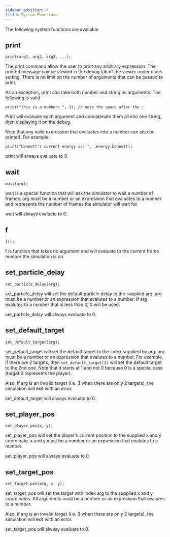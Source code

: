 ```yaml
---
sidebar_position: 4
title: System Functions
---
```


The following system functions are available

## print

```
print(arg1, arg2, arg3, ...);
```

The print command allow the user to print any arbitrary expression. The printed message can be viewed in the debug tab of the viewer under users setting. There is no limit on the number of arguments that can be passed to print.

As an exception, print can take both number and string as arguments. The following is valid

```
print("this is a number: ", 1); // note the space after the :
```

Print will evaluate each argument and concatenate them all into one string, then displaying it on the debug.

Note that any valid expression that evaluates into a number can also be printed. For example:

```
print("bennett's current energy is: ", .energy.bennett);
```

print will always evaluate to 0.

## wait

```
wait(arg);
```

wait is a special function that will ask the simulator to wait a number of frames. arg must be a number or an expression that evaluates to a number and represents the number of frames the simulator will wait for.

wait will always evaluate to 0.

## f

```
f();
```

f is function that takes no argument and will evaluate to the current frame number the simulation is on.

## set_particle_delay

```
set_particle_delay(arg);
```

set_particle_delay will set the default particle delay to the supplied arg. arg must be a number or an expression that evalutes to a number. If arg evalutes to a number that is less than 0, 0 will be used.

set_particle_delay will always evaluate to 0.

## set_default_target

```
set_default_target(arg);
```

set_default_target will set the default target to the index supplied by arg. arg must be a number or an expression that evalutes to a number. For example, if there are 2 targets, then `set_default_target(2)` will set the default target to the 2nd one. Note that it starts at 1 and not 0 because 0 is a special case (target 0 represents the player).

Also, if arg is an invalid target (i.e. 3 when there are only 2 targets), the simulation will exit with an error.

set_default_target will always evaluate to 0.

## set_player_pos

```
set_player_pos(x, y);
```

set_player_pos will set the player's current position to the supplied x and y coordinate. x and y must be a number or an expression that evalutes to a number.

set_player_pos will always evaluate to 0.

## set_target_pos

```
set_target_pos(arg, x, y);
```

set_target_pos will set the target with index arg to the supplied x and y coordinates. All arguments must be a number or an expression that evalutes to a number.

Also, if arg is an invalid target (i.e. 3 when there are only 2 targets), the simulation will exit with an error.

set_target_pos will alwasy evaluate to 0.
